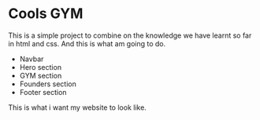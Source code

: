 # Cools GYM
This is a simple project to combine on the knowledge we have learnt so far in html and css.
And this is what am going to do.

- Navbar
- Hero section
- GYM section
- Founders section
- Footer section

This is what i want my website to look like.